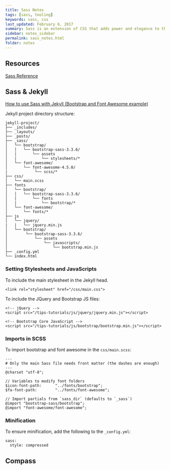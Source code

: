 ```yaml
---
title: Sass Notes 
tags: [sass, tooling]
keywords: sass, css 
last_updated: February 6, 2017
summary: Sass is an extension of CSS that adds power and elegance to the basic language. It allows you to use variables, nested rules, mixins, inline imports, and more, all with a fully CSS-compatible syntax. Sass helps keep large stylesheets well-organized, and get small stylesheets up and running quickly, particularly with the help of the Compass style library. 
sidebar: notes_sidebar
permalink: sass_notes.html
folder: notes 
---
```


## Resources
[Sass Reference](http://sass-lang.com/documentation/file.SASS_REFERENCE.html)

## Sass & Jekyll

[How to use Sass with Jekyll (Bootstrap and Font Awesome example)](https://dalanzg.github.io/tips-tutorials/jekyll/2016/03/25/how-to-use-sass-with-jekyll/)

Jekyll project directory structure:

`````
jekyll-project/
├── _includes/
├── _layouts/
├── _posts/
├── _sass/
│   └── bootstrap/
│   │   └── bootstrap-sass-3.3.6/
│   |       └── assets
│   |           └── stylesheets/*
│   └── font-awesome/
│       └── font-awesome-4.5.0/
|            └── scss/*
├── css/
│   └── main.scss
├── fonts
│   └── bootstrap/
│   │   └── bootstrap-sass-3.3.6/
│   |       └── fonts 
│   |           └── bootstrap/*
│   └── font-awesome/
│       └── fonts/*
├── js
│   └── jquery/
|   |   └── jquery.min.js
│   └── bootstrap/
│        └── bootstrap-sass-3.3.6/
│            └── assets 
│                └── javascripts/
│                    └── bootstrap.min.js 
├── _config.yml
└── index.html
`````

### Setting Stylesheets and JavaScripts

To include the main stylesheet in the Jekyll head.

`````
<link rel="stylesheet" href="/css/main.css">
`````

To include the JQuery and Bootstrap JS files:

`````
<!-- jQuery -->
<script src="/tips-tutorials/js/jquery/jquery.min.js"></script>

<!-- Bootstrap Core JavaScript -->
<script src="/tips-tutorials/js/bootstrap/bootstrap.min.js"></script>
`````

### Imports in SCSS

To import bootstrap and font awesome in the `css/main.scss`: 

`````
---
# Only the main Sass file needs front matter (the dashes are enough)
---
@charset "utf-8";

// Variables to modify font folders
$icon-font-path:      "../fonts/bootstrap";
$fa-font-path:        "../fonts/font-awesome";

// Import partials from `sass_dir` (defaults to `_sass`)
@import "bootstrap-sass/bootstrap";
@import "font-awesome/font-awesome";

`````

### Minification

To ensure minification, add the following to the `_config.yml`:

`````
sass:
  style: compressed
`````



## Compass 

